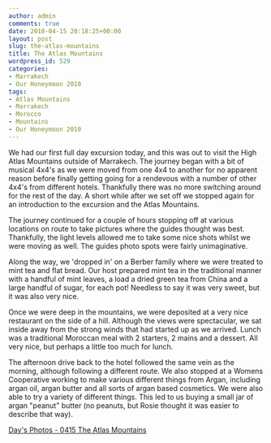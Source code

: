 ```yaml
---
author: admin
comments: true
date: 2010-04-15 20:18:25+00:00
layout: post
slug: the-atlas-mountains
title: The Atlas Mountains
wordpress_id: 529
categories:
- Marrakech
- Our Honeymoon 2010
tags:
- Atlas Mountains
- Marrakech
- Morocco
- Mountains
- Our Honeymoon 2010
---
```


[](http://travel.perry-online.me.uk/files/2012/08/sfpgMjAxMC8wNDEyLTA0MTkgT3VyIEhvbmV5bW9vbi8wNDE1IFRoZSBBdGxhcyBNb3VudGFpbnMvKklNR182OTQ2LmpwZyoqaW1hZ2UqKjg1NmI5Y2E2ZTEzMzRhYTA3NzUyZWNhMDEyNjYyYjUzamp.jpg)We had our first full day excursion today, and this was out to visit the High Atlas Mountains outside of Marrakech. The journey began with a bit of musical 4x4's as we were moved from one 4x4 to another for no apparent reason before finally getting going for a rendevous with a number of other 4x4's from different hotels. Thankfully there was no more switching around for the rest of the day. A short while after we set off we stopped again for an introduction to the excursion and the Atlas Mountains.

The journey continued for a couple of hours stopping off at various locations on route to take pictures where the guides thought was best. Thankfully, the light levels allowed me to take some nice shots whilst we were moving as well. The guides photo spots were fairly unimaginative.

[](http://travel.perry-online.me.uk/files/2012/08/sfpgMjAxMC8wNDEyLTA0MTkgT3VyIEhvbmV5bW9vbi8wNDE1IFRoZSBBdGxhcyBNb3VudGFpbnMvKklNR182OTk2LmpwZyoqaW1hZ2UqKmM1ZDQ1YmM0Zjc1YmRmNjcwOTMyMzg5MDQyNDUxZmM4amp.jpg)Along the way, we 'dropped in' on a Berber family where we were treated to mint tea and flat bread. Our host prepared mint tea in the traditional manner with a handful of mint leaves, a load a dried green tea from China and a large handful of sugar, for each pot! Needless to say it was very sweet, but it was also very nice.

[](http://travel.perry-online.me.uk/files/2012/08/sfpgMjAxMC8wNDEyLTA0MTkgT3VyIEhvbmV5bW9vbi8wNDE1IFRoZSBBdGxhcyBNb3VudGFpbnMvKklNR183MDI5LmpwZyoqaW1hZ2UqKjA1Y2M3NDY4YWFiZDRkZmM4ZmFhZDAwMGIxNWY5YWU4amp.jpg)Once we were deep in the mountains, we were deposited at a very nice restaurant on the side of a hill. Although the views were spectacular, we sat inside away from the strong winds that had started up as we arrived. Lunch was a traditional Moroccan meal with 2 starters, 2 mains and a dessert. All very nice, but perhaps a little too much for lunch.

The afternoon drive back to the hotel followed the same vein as the morning, although following a different route. We also stopped at a Womens Cooperative working to make various different things from Argan, including argan oil, argan butter and all sorts of argan based cosmetics. We were also able to try a variety of different things. This led to us buying a small jar of argan "peanut" butter (no peanuts, but Rosie thought it was easier to describe that way).


[Day's Photos - 0415 The Atlas Mountains](http://photos.perry-online.me.uk/travel/2010/0412-0419-our-honeymoon/0415-the-atlas-mountains/)
